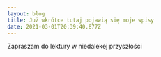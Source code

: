 ```yaml
---
layout: blog
title: Już wkrótce tutaj pojawią się moje wpisy
date: 2021-03-01T20:39:40.877Z
---
```

Zapraszam do lektury w niedalekej przyszłości